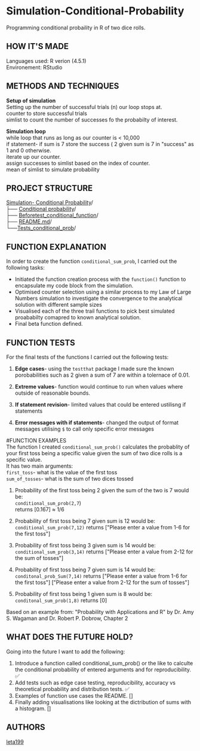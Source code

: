 # Simulation-Conditional-Probability

Programming conditional probaility in R of two dice rolls.   
 
## HOW IT'S MADE 
Languages used: R verion (4.5.1)    
Environement: RStudio

## METHODS AND TECHNIQUES  
**Setup of simulation**   
Setting up the number of successful trials (n) our loop stops at.  
counter to store successful trials   
simlist to count the number of successes fo the probabilty of interest. 

**Simulation loop**  
while loop that runs  as long as our counter is < 10,000  
if statement- if sum is 7 store  the success ( 2 given sum is 7 in "success" as 1 and 0 otherwise.   
iterate up our counter.     
assign successes to simlist based on the index of counter.   
mean of simlist to simulate probability 

## PROJECT STRUCTURE      
[Simulation- Conditional Probability](https://github.com/leta199/Simulation-Conditional-Probability)/  
├── [Conditional probability](https://github.com/leta199/Simulation-Conditional-Probability/blob/main/Conditional%20probability.r)/   
├── [Beforetest_conditional_function](https://github.com/leta199/Simulation-Conditional-Probability/blob/main/Beforetests_conditional_function.r)/  
├── [README.md](https://github.com/leta199/Simulation-Conditional-Probability/blob/main/README.md)/    
└──[Tests_conditional_prob](https://github.com/leta199/Simulation-Conditional-Probability/blob/main/Tests_conditional_prob.r)/

## FUNCTION EXPLANATION

In order to create the function `conditional_sum_prob`, I carried out the following tasks:

- Initiated the function creation process with the `function()` function to encapsulate my code block from the simulation.
- Optimised counter selection using a similar process to my Law of Large Numbers simulation to investigate the convergence to the analytical solution with different sample sizes
- Visualised each of the three trail functions to pick best simulated proababilty comapred to known analytical solution.
- Final beta function defined.

## FUNCTION TESTS 
For the final tests of the functions I carried out the following tests:   
1) **Edge cases**- using the `testthat` package I made sure the known porobabilities such as 2 given a sum of 7 are within a tolernace of 0.01. 

2) **Extreme values**- function would continue to run when values where outside of reasonable bounds.   

3) **If statement revision**- limited values that could be entered ustilisng if statements   

4) **Error messages with if statements**- changed the output of format messages utilising `$` to call only specific error messages

#FUNCTION EXAMPLES  
The function I created `conditional_sum_prob()` calculates the probablity of your first toss being a specific value given the sum of two dice rolls is a specific value.  
It has two main arguments:  
`first_toss`- what is the value of the first toss   
`sum_of_tosses`- what is the sum of two dices tossed   

1) Probability of the first toss being 2 given the sum of the two is 7 would be:  
`conditional_sum_prob(2,7`)   
returns [0.167] ≈ 1/6 

2) Probability of first toss being 7 given sum is 12 would be:
`conditional_sum_prob(7,12)`
returns  ["Please enter a value from 1-6 for the first toss"]

3) Probability of first toss being 3 given sum is 14 would be:
`conditional_sum_prob(3,14)`
returns ["Please enter a value from 2-12 for the sum of tosses"]

4) Probability of first toss being 7 given sum is 14 would be:
`conditonal_prob_Sum(7,14)`
returns  ["Please enter a value from 1-6 for the first toss"]
         ["Please enter a value from 2-12 for the sum of tosses"]
6) Probability of first toss being 1 given sum is 8 would be:
`conditonal_sum_prob(1,8)`
returns [0] 
   
Based on an example from:
"Probability with Applications and R" by Dr. Amy S. Wagaman and Dr. Robert P. Dobrow, Chapter 2

## WHAT DOES THE FUTURE HOLD?  
 Going into the future I want to add the following:  
 1) Introduce a function called conditional_sum_prob() or the like to calculte the conditional probability of entered arguments and for reproducibility.  ✅
 2) Add tests such as edge case testing, reproducibility, accuracy vs theoretical probability and distribution tests. ✅
 3) Examples of function use cases the README. []  
 4) Finally adding visualisations like looking at the dictribution of sums with a histogram. []

## AUTHORS   
[leta199](https://github.com/leta199)  


